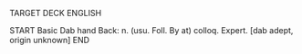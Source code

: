 TARGET DECK
ENGLISH

START
Basic
Dab hand
Back: n. (usu. Foll. By at) colloq. Expert. [dab adept, origin unknown]
END

